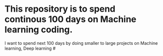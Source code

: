 # This repository is to spend continous 100 days on Machine learning coding. 
I want to spend next 100 days by doing smaller to large projects on Machine learning, Deep learning #
